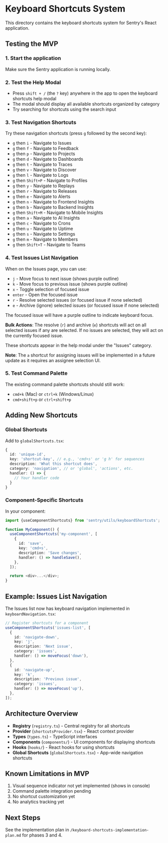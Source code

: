 # Keyboard Shortcuts System

This directory contains the keyboard shortcuts system for Sentry's React application.

## Testing the MVP

### 1. Start the application

Make sure the Sentry application is running locally.

### 2. Test the Help Modal

- Press `shift + /` (the `?` key) anywhere in the app to open the keyboard shortcuts help modal
- The modal should display all available shortcuts organized by category
- Try searching for shortcuts using the search input

### 3. Test Navigation Shortcuts

Try these navigation shortcuts (press `g` followed by the second key):

- `g` then `i` - Navigate to Issues
- `g` then `f` - Navigate to Feedback
- `g` then `p` - Navigate to Projects
- `g` then `d` - Navigate to Dashboards
- `g` then `t` - Navigate to Traces
- `g` then `v` - Navigate to Discover
- `g` then `l` - Navigate to Logs
- `g` then `Shift+P` - Navigate to Profiles
- `g` then `y` - Navigate to Replays
- `g` then `r` - Navigate to Releases
- `g` then `e` - Navigate to Alerts
- `g` then `n` - Navigate to Frontend Insights
- `g` then `b` - Navigate to Backend Insights
- `g` then `Shift+M` - Navigate to Mobile Insights
- `g` then `a` - Navigate to AI Insights
- `g` then `c` - Navigate to Crons
- `g` then `u` - Navigate to Uptime
- `g` then `s` - Navigate to Settings
- `g` then `m` - Navigate to Members
- `g` then `Shift+T` - Navigate to Teams

### 4. Test Issues List Navigation

When on the Issues page, you can use:

- `j` - Move focus to next issue (shows purple outline)
- `k` - Move focus to previous issue (shows purple outline)
- `x` - Toggle selection of focused issue
- `enter` - Open the focused issue
- `r` - Resolve selected issues (or focused issue if none selected)
- `e` - Archive (ignore) selected issues (or focused issue if none selected)

The focused issue will have a purple outline to indicate keyboard focus.

**Bulk Actions**: The resolve (`r`) and archive (`e`) shortcuts will act on all selected issues if any are selected. If no issues are selected, they will act on the currently focused issue.

These shortcuts appear in the help modal under the "Issues" category.

**Note**: The `a` shortcut for assigning issues will be implemented in a future update as it requires an assignee selection UI.

### 5. Test Command Palette

The existing command palette shortcuts should still work:

- `cmd+k` (Mac) or `ctrl+k` (Windows/Linux)
- `cmd+shift+p` or `ctrl+shift+p`

## Adding New Shortcuts

### Global Shortcuts

Add to `globalShortcuts.tsx`:

```typescript
{
  id: 'unique-id',
  key: 'shortcut-key', // e.g., 'cmd+s' or 'g h' for sequences
  description: 'What this shortcut does',
  category: 'navigation', // or 'global', 'actions', etc.
  handler: () => {
    // Your handler code
  }
}
```

### Component-Specific Shortcuts

In your component:

```typescript
import {useComponentShortcuts} from 'sentry/utils/keyboardShortcuts';

function MyComponent() {
  useComponentShortcuts('my-component', [
    {
      id: 'save',
      key: 'cmd+s',
      description: 'Save changes',
      handler: () => handleSave(),
    },
  ]);

  return <div>...</div>;
}
```

## Example: Issues List Navigation

The Issues list now has keyboard navigation implemented in `keyboardNavigation.tsx`:

```typescript
// Register shortcuts for a component
useComponentShortcuts('issues-list', [
  {
    id: 'navigate-down',
    key: 'j',
    description: 'Next issue',
    category: 'issues',
    handler: () => moveFocus('down'),
  },
  {
    id: 'navigate-up',
    key: 'k',
    description: 'Previous issue',
    category: 'issues',
    handler: () => moveFocus('up'),
  },
]);
```

## Architecture Overview

- **Registry** (`registry.ts`) - Central registry for all shortcuts
- **Provider** (`shortcutsProvider.tsx`) - React context provider
- **Types** (`types.ts`) - TypeScript interfaces
- **Components** (`components/`) - UI components for displaying shortcuts
- **Hooks** (`hooks/`) - React hooks for using shortcuts
- **Global Shortcuts** (`globalShortcuts.tsx`) - App-wide navigation shortcuts

## Known Limitations in MVP

1. Visual sequence indicator not yet implemented (shows in console)
2. Command palette integration pending
3. No shortcut customization yet
4. No analytics tracking yet

## Next Steps

See the implementation plan in `/keyboard-shortcuts-implementation-plan.md` for phases 3 and 4.
